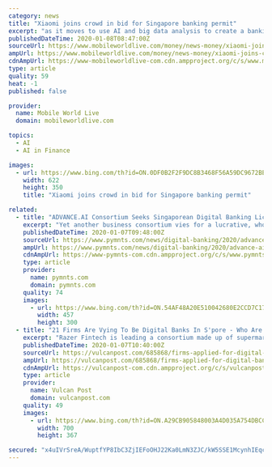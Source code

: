 ```yaml
---
category: news
title: "Xiaomi joins crowd in bid for Singapore banking permit"
excerpt: "as it moves to use AI and big data analysis to create a banking platform for small- and medium-sized enterprises. The company said its financial unit formed an alliance with AMTD Group, SP Group and Funding Societies, with the aim of leading innovation in Singapore’s fintech industry and accelerating financial inclusion. Hong Feng ..."
publishedDateTime: 2020-01-08T08:47:00Z
sourceUrl: https://www.mobileworldlive.com/money/news-money/xiaomi-joins-crowd-in-bid-for-singapore-banking-permit/
ampUrl: https://www.mobileworldlive.com/money/news-money/xiaomi-joins-crowd-in-bid-for-singapore-banking-permit/amp/
cdnAmpUrl: https://www-mobileworldlive-com.cdn.ampproject.org/c/s/www.mobileworldlive.com/money/news-money/xiaomi-joins-crowd-in-bid-for-singapore-banking-permit/amp/
type: article
quality: 59
heat: -1
published: false

provider:
  name: Mobile World Live
  domain: mobileworldlive.com

topics:
  - AI
  - AI in Finance

images:
  - url: https://www.bing.com/th?id=ON.0DF0B2F2F9DC8B3468F56A59DC9672BE
    width: 622
    height: 350
    title: "Xiaomi joins crowd in bid for Singapore banking permit"

related:
  - title: "ADVANCE.AI Consortium Seeks Singaporean Digital Banking License"
    excerpt: "Yet another business consortium vies for a lucrative, wholesale digital banking license, according to reports. Singapore’s FinTech firm ADVANCE.AI, Hong Kong’s financial services company Sheng Ye Capital and Singapore’s firm Phillip Capital are the most recent in a series of contenders for critical business permits in Singapore."
    publishedDateTime: 2020-01-07T09:48:00Z
    sourceUrl: https://www.pymnts.com/news/digital-banking/2020/advance-ai-consortium-seeks-singaporean-digital-banking-license/
    ampUrl: https://www.pymnts.com/news/digital-banking/2020/advance-ai-consortium-seeks-singaporean-digital-banking-license/amp/
    cdnAmpUrl: https://www-pymnts-com.cdn.ampproject.org/c/s/www.pymnts.com/news/digital-banking/2020/advance-ai-consortium-seeks-singaporean-digital-banking-license/amp/
    type: article
    provider:
      name: pymnts.com
      domain: pymnts.com
    quality: 74
    images:
      - url: https://www.bing.com/th?id=ON.54AF48A20E510042680E2CCD7C17F191
        width: 457
        height: 300
  - title: "21 Firms Are Vying To Be Digital Banks In S'pore - Who Are They And What Could They Offer?"
    excerpt: "Razer Fintech is leading a consortium made up of supermarket operator Sheng Shiong ... Sheng Ye Capital, Phillip Capital And Advance.AI Another applicant for a digital wholesale bank license is a consortium consisting of all Singapore-owned firms — supply chain finance company Sheng Ye Capital, financial conglomerate Phillip Capital, and ..."
    publishedDateTime: 2020-01-07T10:40:00Z
    sourceUrl: https://vulcanpost.com/685868/firms-applied-for-digital-bank-license-singapore/
    ampUrl: https://vulcanpost.com/685868/firms-applied-for-digital-bank-license-singapore/amp/
    cdnAmpUrl: https://vulcanpost-com.cdn.ampproject.org/c/s/vulcanpost.com/685868/firms-applied-for-digital-bank-license-singapore/amp/
    type: article
    provider:
      name: Vulcan Post
      domain: vulcanpost.com
    quality: 49
    images:
      - url: https://www.bing.com/th?id=ON.A29CB905848003A4D035A754DBCCA870
        width: 700
        height: 367

secured: "x4uIVrSreA/WuptfYP8IbC3ZjIEFoOHJ22Ka0LmN3ZJC/kW5SSE1McynhIEqcCMOmTy9YpH9zjGcmTrvqX9naTWWvqDPrRDpLff8DrtMu/Av81O1EODxrNXr5i24levIv2qHiE81TBgVJE0l2h//W7EvqGiUlCuxIBKFEz0oSkAHH1LXFzi7rrho3u1+bhGy93shIwk2yBHxwl0fuV2KFjffZBAjyCq2wHLrdqaTJhbInK4Lnb3H40KrlpustWOh8x2mJbE65yncirM7fJpz/g==;hkeEICso7p/5Ot+3vU4m+g=="
---
```


